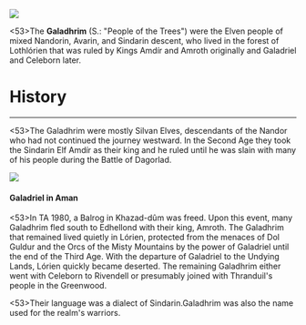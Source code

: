 ![](characters/galadriel/7.jpg)

<53>The **Galadhrim** (S.: "People of the Trees") were the Elven people of mixed Nandorin, Avarin, and Sindarin descent, who lived in the forest of Lothlórien that was ruled by Kings Amdír and Amroth originally and Galadriel and Celeborn later.

# History
---

<53>The Galadhrim were mostly Silvan Elves, descendants of the Nandor who had not continued the journey westward. In the Second Age they took the Sindarin Elf Amdír as their king and he ruled until he was slain with many of his people during the Battle of Dagorlad.

![](characters/galadriel/2.jpg)

#### Galadriel in Aman

<53>In TA 1980, a Balrog in Khazad-dûm was freed. Upon this event, many Galadhrim fled south to Edhellond with their king, Amroth. The Galadhrim that remained lived quietly in Lórien, protected from the menaces of Dol Guldur and the Orcs of the Misty Mountains by the power of Galadriel until the end of the Third Age. With the departure of Galadriel to the Undying Lands, Lórien quickly became deserted. The remaining Galadhrim either went with Celeborn to Rivendell or presumably joined with Thranduil's people in the Greenwood.

<53>Their language was a dialect of Sindarin.Galadhrim was also the name used for the realm's warriors.
